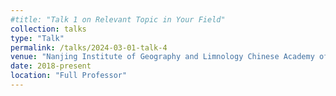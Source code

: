 ```yaml
---
#title: "Talk 1 on Relevant Topic in Your Field"
collection: talks
type: "Talk"
permalink: /talks/2024-03-01-talk-4
venue: "Nanjing Institute of Geography and Limnology Chinese Academy of Sciences"
date: 2018-present
location: "Full Professor"
---
```

